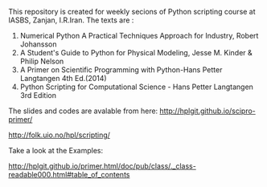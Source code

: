 This repository is created for weekly secions of Python scripting course at 
IASBS, Zanjan, I.R.Iran.
The texts are :
1. Numerical Python A Practical Techniques Approach for Industry, Robert Johansson
2. A Student's Guide to Python for Physical Modeling, Jesse M. Kinder & Philip Nelson
3. A Primer on Scientific Programming with Python-Hans Petter Langtangen 4th Ed.(2014) 
4. Python Scripting for Computational Science - Hans Petter Langtangen 3rd Edition


The slides and codes are avalable from here:
http://hplgit.github.io/scipro-primer/

http://folk.uio.no/hpl/scripting/

Take a look at the Examples:

http://hplgit.github.io/primer.html/doc/pub/class/._class-readable000.html#table_of_contents
